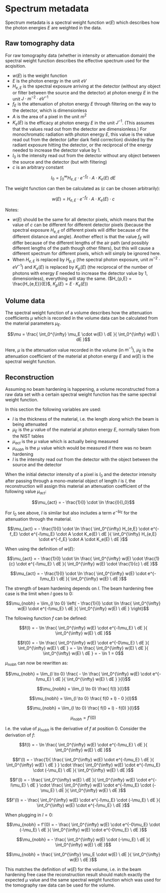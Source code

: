 Spectrum metadata
=================

Spectrum metadata is a spectral weight function $`w(E)`$ which describes how
the photon energies $`E`$ are weighted in the data.

Raw tomography data
-------------------

For raw tomography data (whether in intensity or attenuation domain) the
spectral weight function describes the effective spectrum used for the
acqisition.

- $`w(E)`$ is the weight function
- $`E`$ is the photon energy in the unit $`eV`$
- $`H_{e,E}`$ is the spectral exposure arriving at the detector (without any object or filter between the source and the detector) at photon energy $`E`$ in the unit $`J \cdot m^{-2} \cdot eV^{-1}`$
- $`f_E`$ is the attenuation of photon energy $`E`$ through filtering on the way to the detector, which is dimensionless
- $`A`$ is the area of a pixel in the unit $`m^2`$
- $`K_e(E)`$ is the efficacy at photon energy $`E`$ in the unit $`J^{-1}`$. (This assumes that the values read out from the detector are dimensionless.) For monochromatic radiation with photon energy $`E`$, this value is the value read out from the detector (after dark field correction) divided by the radiant exposure hitting the detector, or the reciprocal of the energy needed to increase the detector value by $`1`$.
- $`I_0`$ is the intensity read out from the detector without any object between the source and the detector (but with filtering)
- $`c`$ is an arbitrary constant

```math
I_0 = \int_0^{\infty} H_{e,E} \cdot e^{-f_E} \cdot A \cdot K_e(E) \ dE
```

The weight function can then be calculated as ($`c`$ can be chosen arbitrarily):

```math
w(E) = H_{e,E} \cdot e^{-f_E} \cdot A \cdot K_e(E) \cdot c
```

Notes:
- $`w(E)`$ should be the same for all detector pixels, which means that the value of $`c`$ can be different for different detector pixels (because the spectral exposure $`H_{e,E}`$ of different pixels will differ because of the different distance and angle). Another effect is that the value $`f_E`$ will differ because of the different lengths of the air path (and possibly different lengths of the path though other filters), but this will cause a different spectrum for different pixels, which will simply be ignored here.
- When $`H_{e,E}`$ is replaced by $`H_{p,E}`$ (the spectral photon exposure, unit $`m^{-2} \cdot eV^{-1}`$) and $`K_e(E)`$ is replaced by $`K_p(E)`$ (the reciprocal of the number of photons with energy $`E`$ needed to increase the detector value by $`1`$, dimensionless), everything will stay the same. ($`H_{p,E} = \frac{H_{e,E}}{E}`$, $`K_p(E) = E \cdot K_e(E)`$)

Volume data
-----------

The spectral weight function of a volume describes how the attenuation
coefficients $`\mu`$ which is recorded in the volume data can be calculated
from the material parameters $`\mu_E`$.

```math
\mu = \frac{ \int_0^{\infty} \mu_E \cdot w(E) \ dE }{ \int_0^{\infty} w(E) \ dE }
```

Here, $`\mu`$ is the attenuation value recorded in the volume (in $`m^{-1}`$),
$`\mu_E`$ is the attenuation coefficient of the material at photon energy $`E`$
and $`w(E)`$ is the spectral weight function.

Reconstruction
--------------

Assuming no beam hardening is happening, a volume reconstructed from a raw data
set with a certain spectral weight function has the same spectral weight
function.

In this section the following variables are used:
- $`l`$ is the thickness of the material, i.e. the length along which the beam is being attenuated
- $`\mu_E`$ is the $`\mu`$ value of the material at photon energy $`E`$, normally taken from the NIST tables
- $`\mu_{act}`$ is the $`\mu`$ value which is actually being measured
- $`\mu_{nobh}`$ is the $`\mu`$ value which would be measured if there was no beam hardening
- $`I`$ is the intensity read out from the detector with the object between the source and the detector

When the initial detector intensity of a pixel is $`I_0`$ and the detector
intensity after passing through a mono-material object of length $`l`$ is $`I`$,
the reconstruction will assign this material an attenuation coefficient of
the following value $`\mu_{act}`$:

```math
\mu_{act} = - \frac{1}{l} \cdot \ln \frac{I}{I_0}
```

For $`I_0`$ see above, $`I`$ is similar but also includes a term $`e^{-l\mu_E}`$
for the attenuation through the material.

```math
\mu_{act} = - \frac{1}{l} \cdot \ln \frac{ \int_0^{\infty} H_{e,E} \cdot e^{-f_E} \cdot e^{-l\mu_E} \cdot A \cdot K_e(E) \ dE }{ \int_0^{\infty} H_{e,E} \cdot e^{-f_E} \cdot A \cdot K_e(E) \ dE }
```

When using the definition of $`w(E)`$:

```math
\mu_{act} = - \frac{1}{l} \cdot \ln \frac{ \int_0^{\infty} w(E) \cdot \frac{1}{c} \cdot e^{-l\mu_E} \ dE }{ \int_0^{\infty} w(E) \cdot \frac{1}{c} \ dE }
```

```math
\mu_{act} = - \frac{1}{l} \cdot \ln \frac{ \int_0^{\infty} w(E) \cdot e^{-l\mu_E} \ dE }{ \int_0^{\infty} w(E) \ dE }
```

The strength of beam hardening depends on $`l`$. The beam hardening free case is
the limit when $`l`$ goes to $`0`$:

```math
\mu_{nobh} = \lim_{l \to 0} \left( - \frac{1}{l} \cdot \ln \frac{ \int_0^{\infty} w(E) \cdot e^{-l\mu_E} \ dE }{ \int_0^{\infty} w(E) \ dE } \right)
```

The following function $`f`$ can be defined:

```math
f(l) = - \ln \frac{ \int_0^{\infty} w(E) \cdot e^{-l\mu_E} \ dE }{ \int_0^{\infty} w(E) \ dE }
```

```math
f(0) = - \ln \frac{ \int_0^{\infty} w(E) \cdot e^{-0\mu_E} \ dE }{ \int_0^{\infty} w(E) \ dE } = - \ln \frac{ \int_0^{\infty} w(E) \ dE }{ \int_0^{\infty} w(E) \ dE } = - \ln 1 = 0
```

$`\mu_{nobh}`$ can now be rewritten as:

```math
\mu_{nobh} = \lim_{l \to 0} \frac{ - \ln \frac{ \int_0^{\infty} w(E) \cdot e^{-l\mu_E} \ dE }{ \int_0^{\infty} w(E) \ dE } }{l}
```

```math
\mu_{nobh} = \lim_{l \to 0} \frac{ f(l) }{l}
```

```math
\mu_{nobh} = \lim_{l \to 0} \frac{ f(0 + l) - 0 }{l}
```

```math
\mu_{nobh} = \lim_{l \to 0} \frac{ f(0 + l) - f(0) }{l}
```

```math
\mu_{nobh} = f'(0)
```

I.e. the value of $`\mu_{nobh}`$ is the derivative of $`f`$ at position $`0`$.
Consider the derivation of $`f`$:

```math
f(l) = - \ln \frac{ \int_0^{\infty} w(E) \cdot e^{-l\mu_E} \ dE }{ \int_0^{\infty} w(E) \ dE }
```

```math
f'(l) = - \frac{1}{ \frac{ \int_0^{\infty} w(E) \cdot e^{-l\mu_E} \ dE }{ \int_0^{\infty} w(E) \ dE } } \cdot \frac{ \int_0^{\infty} w(E) \cdot e^{-l\mu_E} \cdot (-\mu_E) \ dE }{ \int_0^{\infty} w(E) \ dE }
```

```math
f'(l) = - \frac{ \int_0^{\infty} w(E) \ dE }{ \int_0^{\infty} w(E) \cdot e^{-l\mu_E} \ dE } \cdot \frac{ \int_0^{\infty} w(E) \cdot e^{-l\mu_E} \cdot (-\mu_E) \ dE }{ \int_0^{\infty} w(E) \ dE }
```

```math
f'(l) = - \frac{ \int_0^{\infty} w(E) \cdot e^{-l\mu_E} \cdot (-\mu_E) \ dE }{ \int_0^{\infty} w(E) \cdot e^{-l\mu_E} \ dE }
```

When plugging in $`l = 0`$:

```math
\mu_{nobh} = f'(0) = - \frac{ \int_0^{\infty} w(E) \cdot e^{-0\mu_E} \cdot (-\mu_E) \ dE }{ \int_0^{\infty} w(E) \cdot e^{-0\mu_E} \ dE }
```

```math
\mu_{nobh} = - \frac{ \int_0^{\infty} w(E) \cdot (-\mu_E) \ dE }{ \int_0^{\infty} w(E)  \ dE }
```

```math
\mu_{nobh} = \frac{ \int_0^{\infty} \mu_E \cdot w(E) \ dE }{ \int_0^{\infty} w(E)  \ dE }
```

This matches the definition of $`w(E)`$ for the volume, i.e. in the beam
hardening free case the reconstruction result should match exactly the expected
$`\mu`$ value and the same spectral weight function which was used for the
tomography raw data can be used for the volume.
